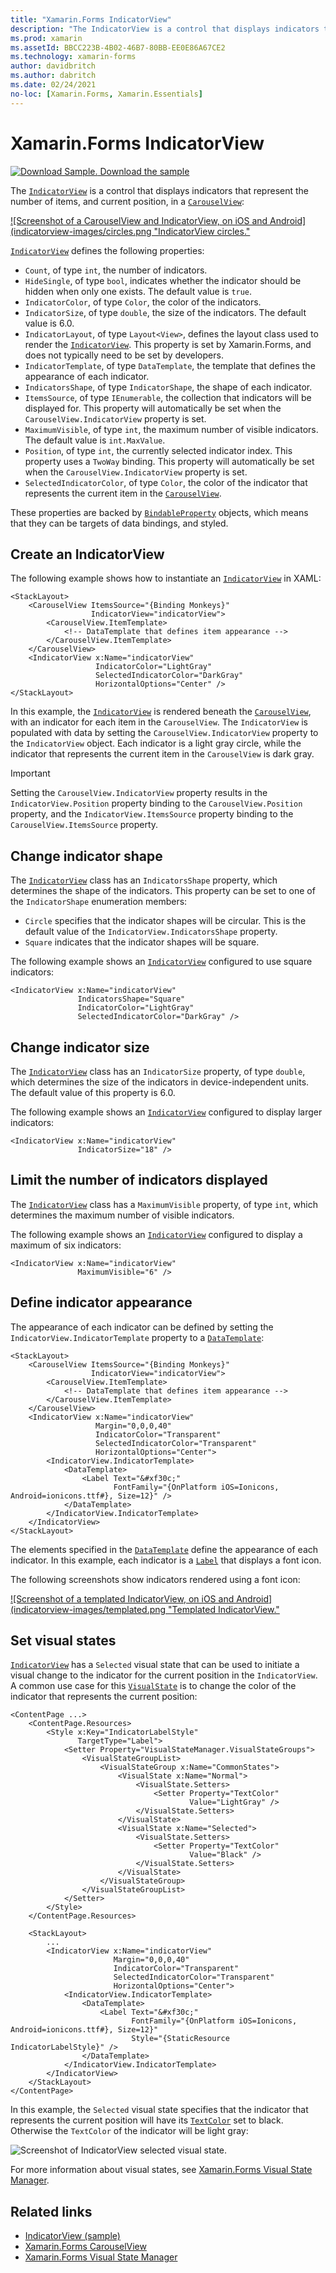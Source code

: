 ```yaml
---
title: "Xamarin.Forms IndicatorView"
description: "The IndicatorView is a control that displays indicators that represent the number of items, and current position, in a CarouselView."
ms.prod: xamarin
ms.assetId: BBCC223B-4B02-46B7-80BB-EE0E86A67CE2
ms.technology: xamarin-forms
author: davidbritch
ms.author: dabritch
ms.date: 02/24/2021
no-loc: [Xamarin.Forms, Xamarin.Essentials]
---
```


# Xamarin.Forms IndicatorView

[![Download Sample.](~/media/shared/download.png) Download the sample](/samples/xamarin/xamarin-forms-samples/userinterface-indicatorviewdemos/)

The [`IndicatorView`](xref:Xamarin.Forms.IndicatorView) is a control that displays indicators that represent the number of items, and current position, in a [`CarouselView`](xref:Xamarin.Forms.CarouselView):

[![Screenshot of a CarouselView and IndicatorView, on iOS and Android](indicatorview-images/circles.png "IndicatorView circles."](indicatorview-images/circles-large.png#lightbox "IndicatorView circles")

[`IndicatorView`](xref:Xamarin.Forms.IndicatorView) defines the following properties:

- `Count`, of type `int`, the number of indicators.
- `HideSingle`, of type `bool`, indicates whether the indicator should be hidden when only one exists. The default value is `true`.
- `IndicatorColor`, of type `Color`, the color of the indicators.
- `IndicatorSize`, of type `double`, the size of the indicators. The default value is 6.0.
- `IndicatorLayout`, of type `Layout<View>`, defines the layout class used to render the [`IndicatorView`](xref:Xamarin.Forms.IndicatorView). This property is set by Xamarin.Forms, and does not typically need to be set by developers.
- `IndicatorTemplate`, of type `DataTemplate`, the template that defines the appearance of each indicator.
- `IndicatorsShape`, of type `IndicatorShape`, the shape of each indicator.
- `ItemsSource`, of type `IEnumerable`, the collection that indicators will be displayed for. This property will automatically be set when the `CarouselView.IndicatorView` property is set.
- `MaximumVisible`, of type `int`, the maximum number of visible indicators. The default value is `int.MaxValue`.
- `Position`, of type `int`, the currently selected indicator index. This property uses a `TwoWay` binding. This property will automatically be set when the `CarouselView.IndicatorView` property is set.
- `SelectedIndicatorColor`, of type `Color`, the color of the indicator that represents the current item in the [`CarouselView`](xref:Xamarin.Forms.CarouselView).

These properties are backed by [`BindableProperty`](xref:Xamarin.Forms.BindableProperty) objects, which means that they can be targets of data bindings, and styled.

## Create an IndicatorView

The following example shows how to instantiate an [`IndicatorView`](xref:Xamarin.Forms.IndicatorView) in XAML:

```xaml
<StackLayout>
    <CarouselView ItemsSource="{Binding Monkeys}"
                  IndicatorView="indicatorView">
        <CarouselView.ItemTemplate>
            <!-- DataTemplate that defines item appearance -->
        </CarouselView.ItemTemplate>
    </CarouselView>
    <IndicatorView x:Name="indicatorView"
                   IndicatorColor="LightGray"
                   SelectedIndicatorColor="DarkGray"
                   HorizontalOptions="Center" />
</StackLayout>
```

In this example, the [`IndicatorView`](xref:Xamarin.Forms.IndicatorView) is rendered beneath the [`CarouselView`](xref:Xamarin.Forms.CarouselView), with an indicator for each item in the `CarouselView`. The `IndicatorView` is populated with data by setting the `CarouselView.IndicatorView` property to the `IndicatorView` object. Each indicator is a light gray circle, while the indicator that represents the current item in the `CarouselView` is dark gray.

> [!IMPORTANT]
> Setting the `CarouselView.IndicatorView` property results in the `IndicatorView.Position` property binding to the `CarouselView.Position` property, and the `IndicatorView.ItemsSource` property binding to the `CarouselView.ItemsSource` property.

## Change indicator shape

The [`IndicatorView`](xref:Xamarin.Forms.IndicatorView) class has an `IndicatorsShape` property, which determines the shape of the indicators. This property can be set to one of the `IndicatorShape` enumeration members:

- `Circle` specifies that the indicator shapes will be circular. This is the default value of the `IndicatorView.IndicatorsShape` property.
- `Square` indicates that the indicator shapes will be square.

The following example shows an [`IndicatorView`](xref:Xamarin.Forms.IndicatorView) configured to use square indicators:

```xaml
<IndicatorView x:Name="indicatorView"
               IndicatorsShape="Square"
               IndicatorColor="LightGray"
               SelectedIndicatorColor="DarkGray" />
```

## Change indicator size

The [`IndicatorView`](xref:Xamarin.Forms.IndicatorView) class has an `IndicatorSize` property, of type `double`, which determines the size of the indicators in device-independent units. The default value of this property is 6.0.

The following example shows an [`IndicatorView`](xref:Xamarin.Forms.IndicatorView) configured to display larger indicators:

```xaml
<IndicatorView x:Name="indicatorView"
               IndicatorSize="18" />
```

## Limit the number of indicators displayed

The [`IndicatorView`](xref:Xamarin.Forms.IndicatorView) class has a `MaximumVisible` property, of type `int`, which determines the maximum number of visible indicators.

The following example shows an [`IndicatorView`](xref:Xamarin.Forms.IndicatorView) configured to display a maximum of six indicators:

```xaml
<IndicatorView x:Name="indicatorView"
               MaximumVisible="6" />
```

## Define indicator appearance

The appearance of each indicator can be defined by setting the `IndicatorView.IndicatorTemplate` property to a [`DataTemplate`](xref:Xamarin.Forms.DataTemplate):

```xaml
<StackLayout>
    <CarouselView ItemsSource="{Binding Monkeys}"
                  IndicatorView="indicatorView">
        <CarouselView.ItemTemplate>
            <!-- DataTemplate that defines item appearance -->
        </CarouselView.ItemTemplate>
    </CarouselView>
    <IndicatorView x:Name="indicatorView"
                   Margin="0,0,0,40"
                   IndicatorColor="Transparent"
                   SelectedIndicatorColor="Transparent"
                   HorizontalOptions="Center">
        <IndicatorView.IndicatorTemplate>
            <DataTemplate>
                <Label Text="&#xf30c;"
                       FontFamily="{OnPlatform iOS=Ionicons, Android=ionicons.ttf#}, Size=12}" />
            </DataTemplate>
        </IndicatorView.IndicatorTemplate>
    </IndicatorView>
</StackLayout>
```

The elements specified in the [`DataTemplate`](xref:Xamarin.Forms.DataTemplate) define the appearance of each indicator. In this example, each indicator is a [`Label`](xref:Xamarin.Forms.Label) that displays a font icon.

The following screenshots show indicators rendered using a font icon:

[![Screenshot of a templated IndicatorView, on iOS and Android](indicatorview-images/templated.png "Templated IndicatorView."](indicatorview-images/templated-large.png#lightbox "Templated IndicatorView")

## Set visual states

[`IndicatorView`](xref:Xamarin.Forms.IndicatorView) has a `Selected` visual state that can be used to initiate a visual change to the indicator for the current position in the `IndicatorView`. A common use case for this [`VisualState`](xref:Xamarin.Forms.VisualState) is to change the color of the indicator that represents the current position:

```xaml
<ContentPage ...>
    <ContentPage.Resources>
        <Style x:Key="IndicatorLabelStyle"
               TargetType="Label">
            <Setter Property="VisualStateManager.VisualStateGroups">
                <VisualStateGroupList>
                    <VisualStateGroup x:Name="CommonStates">
                        <VisualState x:Name="Normal">
                            <VisualState.Setters>
                                <Setter Property="TextColor"
                                        Value="LightGray" />
                            </VisualState.Setters>
                        </VisualState>
                        <VisualState x:Name="Selected">
                            <VisualState.Setters>
                                <Setter Property="TextColor"
                                        Value="Black" />
                            </VisualState.Setters>
                        </VisualState>
                    </VisualStateGroup>
                </VisualStateGroupList>
            </Setter>
        </Style>
    </ContentPage.Resources>

    <StackLayout>
        ...
        <IndicatorView x:Name="indicatorView"
                       Margin="0,0,0,40"
                       IndicatorColor="Transparent"
                       SelectedIndicatorColor="Transparent"
                       HorizontalOptions="Center">
            <IndicatorView.IndicatorTemplate>
                <DataTemplate>
                    <Label Text="&#xf30c;"
                           FontFamily="{OnPlatform iOS=Ionicons, Android=ionicons.ttf#}, Size=12}"
                           Style="{StaticResource IndicatorLabelStyle}" />
                </DataTemplate>
            </IndicatorView.IndicatorTemplate>
        </IndicatorView>
    </StackLayout>
</ContentPage>
```

In this example, the `Selected` visual state specifies that the indicator that represents the current position will have its [`TextColor`](xref:Xamarin.Forms.Label.TextColor) set to black. Otherwise the `TextColor` of the indicator will be light gray:

![Screenshot of IndicatorView selected visual state.](indicatorview-images/visual-state.png)

For more information about visual states, see [Xamarin.Forms Visual State Manager](visual-state-manager.md).

## Related links

- [IndicatorView (sample)](/samples/xamarin/xamarin-forms-samples/userinterface-indicatorviewdemos/)
- [Xamarin.Forms CarouselView](~/xamarin-forms/user-interface/carouselview/index.md)
- [Xamarin.Forms Visual State Manager](visual-state-manager.md)
